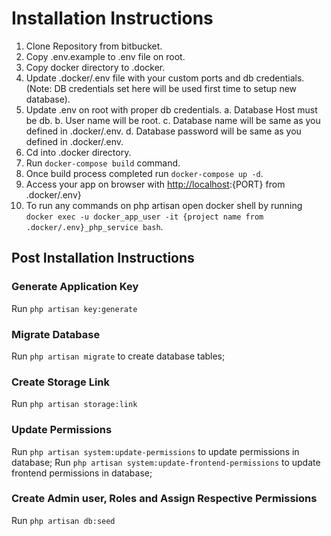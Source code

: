 # Installation Instructions
1. Clone Repository from bitbucket.
2. Copy .env.example to .env file on root.
3. Copy docker directory to .docker.
4. Update .docker/.env file with your custom ports and db credentials. (Note: DB credentials set here will be used first time to setup new database).
5. Update .env on root with proper db credentials.
    a. Database Host must be db.
    b. User name will be root.
    c. Database name will be same as you defined in .docker/.env.
    d. Database password will be same as you defined in .docker/.env.
6. Cd into .docker directory.
7. Run `docker-compose build` command.
8. Once build process completed run `docker-compose up -d`.
9. Access your app on browser with <http://localhost>:{PORT} from .docker/.env}
10. To run any commands on php artisan open docker shell by running `docker exec -u docker_app_user -it {project name from .docker/.env}_php_service bash`.
## Post Installation Instructions
### Generate Application Key
Run `php artisan key:generate`
### Migrate Database
Run `php artisan migrate` to create database tables;
### Create Storage Link
Run `php artisan storage:link`
### Update Permissions
Run `php artisan system:update-permissions` to update permissions in database;
Run `php artisan system:update-frontend-permissions` to update frontend permissions in database;
### Create Admin user, Roles and Assign Respective Permissions
Run `php artisan db:seed`